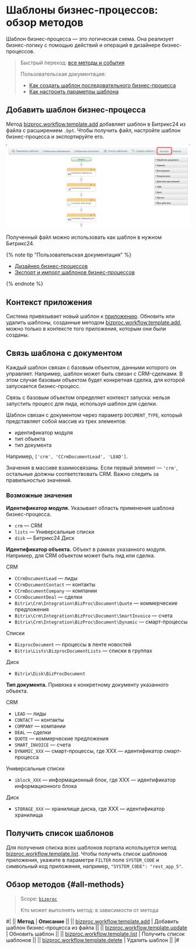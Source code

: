 # Шаблоны бизнес-процессов: обзор методов

Шаблон бизнес-процесса — это логическая схема. Она реализует бизнес-логику с помощью действий и операций в дизайнере бизнес-процессов.

> Быстрый переход: [все методы и события](#all-methods) 
> 
> Пользовательская документация: 
> - [Как создать шаблон последовательного бизнес-процесса](https://helpdesk.bitrix24.ru/open/21918154/)
> - [Как настроить параметры шаблона](https://helpdesk.bitrix24.ru/open/22478438/)

## Добавить шаблон бизнес-процесса

Метод [bizproc.workflow.template.add](./bizproc-workflow-template-add.md) добавляет шаблон в Битрикс24 из файла с расширением `.bpt`. Чтобы получить файл, настройте шаблон бизнес-процесса и экспортируйте его.

![Экспорт шаблона](./_images/export-bp-template.png)

Полученный файл можно использовать как шаблон в нужном Битрикс24.

{% note tip "Пользовательская документация" %}

-  [Дизайнер бизнес-процессов](https://helpdesk.bitrix24.ru/open/22955798/)
-  [Экспорт и импорт шаблонов бизнес-процессов](https://helpdesk.bitrix24.ru/open/5435897/)

{% endnote %}

## Контекст приложения

Система привязывает новый шаблон к [приложению](../../app-installation/index.md). Обновить или удалить шаблоны, созданные методом [bizproc.workflow.template.add](./bizproc-workflow-template-add.md), можно только в контексте того приложения, которым они были созданы.

## Связь шаблона с документом

Каждый шаблон связан с базовым объектом, данными которого он управляет. Например, шаблон может быть связан с CRM-сделками. В этом случае базовым объектом будет конкретная сделка, для которой запускается бизнес-процесс.

Связь с базовым объектом определяет контекст запуска: нельзя запустить процесс для лида, используя шаблон для сделки.

Шаблон связан с документом через параметр `DOCUMENT_TYPE`, который представляет собой массив из трех элементов:

-  идентификатор модуля
-  тип объекта
-  тип документа

Например, `['crm', 'CCrmDocumentLead', 'LEAD']`.

Значения в массиве взаимосвязаны. Если первый элемент — `'crm'`, остальные должны соответствовать CRM. Важно следить за правильностью значений.

### Возможные значения

**Идентификатор модуля.** Указывает область применения шаблона бизнес-процесса.

-  `crm` — CRM
-  `lists` — Универсальные списки
-  `disk` — Битрикс24 Диск

**Идентификатор объекта.** Объект в рамках указанного модуля. Например, для CRM объектом может быть лид или сделка.

CRM
-  `CCrmDocumentLead` — лиды
-  `CCrmDocumentContact` — контакты
-  `CCrmDocumentCompany` — компании
-  `CCrmDocumentDeal` — сделки
-  `Bitrix\Crm\Integration\BizProc\Document\Quote` — коммерческие предложения
-  `Bitrix\Crm\Integration\BizProc\Document\SmartInvoice` — счета
-  `Bitrix\Crm\Integration\BizProc\Document\Dynamic` — смарт-процессы

Списки
-  `BizprocDocument` — процессы в ленте новостей
-  `Bitrix\Lists\BizprocDocumentLists` — списки в группах

Диск
-  `Bitrix\Disk\BizProcDocument`

**Тип документа.** Привязка к конкретному документу указанного объекта.

CRM
-  `LEAD` — лиды
-  `CONTACT` — контакты
-  `COMPANY` — компании
-  `DEAL` — сделки
-  `QUOTE` — коммерческие предложения
-  `SMART_INVOICE` — счета
-  `DYNAMIC_XXX` — смарт-процессы, где XXX — идентификатор смарт-процесса

Универсальные списки
-  `iblock_XXX` — информационный блок, где XXX — идентификатор информационного блока

Диск
-  `STORAGE_XXX` — хранилище диска, где XXX — идентификатор хранилища

## Получить список шаблонов

Для получения списка всех шаблонов портала используется метод [bizproc.workflow.template.list](./bizproc-workflow-template-list.html). Чтобы получить список шаблонов приложения, укажите в параметре `FILTER` поле `SYSTEM_CODE` и символьный код приложения, например, `"SYSTEM_CODE": "rest_app_5"`.

## Обзор методов {#all-methods}

> Scope: [`bizproc`](../../scopes/permissions.md)
>
> Кто может выполнять метод: в зависимости от метода

#|
|| **Метод** | **Описание** ||
|| [bizproc.workflow.template.add](./bizproc-workflow-template-add.md) | Добавить шаблон бизнес-процесса из файла ||
|| [bizproc.workflow.template.update](./bizproc-workflow-template-update.md) | Обновить шаблон ||
|| [bizproc.workflow.template.list](./bizproc-workflow-template-list.md) | Получить список шаблонов ||
|| [bizproc.workflow.template.delete](./bizproc-workflow-template-delete.md) | Удалить шаблон ||
|#